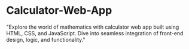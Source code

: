 # Calculator-Web-App
"Explore the world of mathematics with calculator web app built using HTML, CSS, and JavaScript. Dive into seamless integration of front-end design, logic, and functionality."
